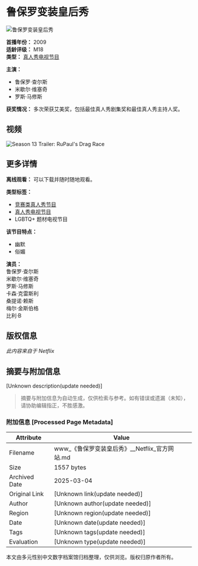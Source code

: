# 鲁保罗变装皇后秀

![鲁保罗变装皇后秀](https://occ-0-1340-1339.1.nflxso.net/dnm/api/v6/tx1O544a9T7n8Z_G12qaboulQQE/AAAABfkYYI9P3SKp8PTvrlNmn07qrSecJcgniYn16WpY6bZicBtkG07Mn5BFb_tqOmcgdn3mvrTFyfdz0V5llcB9I8kCnNbIrzoch2PUyktXNjKwXrkCDhskCd9F0M_iI4_JmTqTMErxc-sQWBCscEusjXr0SQaAK1lZ43esxtGfTJDhv8p5uDCcfg.png?r=d6b)

**首播年份：** 2009  
**适龄评级：** M18  
**类型：** [真人秀电视节目](https://www.netflix.com/sg-zh/browse/genre/81746413)  

**主演：**  
- 鲁保罗·查尔斯  
- 米歇尔·维塞奇  
- 罗斯·马修斯  

**获奖情况：** 多次荣获艾美奖，包括最佳真人秀剧集奖和最佳真人秀主持人奖。

## 视频

![Season 13 Trailer: RuPaul's Drag Race](https://occ-0-1340-1339.1.nflxso.net/dnm/api/v6/9pS1daC2n6UGc3dUogvWIPMR_OU/AAAABb-5llXeAUOkRod4c537wy38IVgQb2pipSWHk5inmr_qF-ePCc8yCFkXCfFCiYNvkF-jQ-K6QWp41hoF8jFzf2_Jxk9maa9AhABPzur8BTLeXMcRhauUJby5TQ.jpg?r=c68)

## 更多详情

**离线观看：** 可以下载并随时随地观看。  

**类型标签：**  
- [竞赛类真人秀节目](https://www.netflix.com/sg-zh/browse/genre/49266)  
- [真人秀电视节目](https://www.netflix.com/sg-zh/browse/genre/9833)  
- LGBTQ+ 题材电视节目  

**该节目特点：**  
- 幽默  
- 俗媚  

**演员：**  
鲁保罗·查尔斯  
米歇尔·维塞奇  
罗斯·马修斯  
卡森·克雷斯利  
桑提诺·赖斯  
梅尔·金斯伯格  
比利·B  

## 版权信息
*此内容来自于 Netflix*
<!-- tcd_original_link https://www.netflix.com/sg-zh/title/70187741 -->


## 摘要与附加信息

<!-- tcd_abstract -->
[Unknown description(update needed)]
<!-- tcd_abstract_end -->

> 摘要与附加信息为自动生成，仅供检索与参考。如有错误或遗漏（未知），请协助编辑指正，不胜感激。

### 附加信息 [Processed Page Metadata]

| Attribute       | Value                                  |
|-----------------|----------------------------------------|
| Filename        | www_《鲁保罗变装皇后秀》__Netflix_官方网站.md                             |
| Size            | 1557 bytes                           |
| Archived Date   | 2025-03-04                             |
| Original Link   | [Unknown link(update needed)]                       |
| Author          | [Unknown author(update needed)]                               |
| Region          | [Unknown region(update needed)]                               |
| Date            | [Unknown date(update needed)]                                 |
| Tags            | [Unknown tags(update needed)]                                 |
| Evaluation            | [Unknown type(update needed)]                                 |
<!-- tcd_table_end -->

本文由多元性别中文数字档案馆归档整理，仅供浏览。版权归原作者所有。
